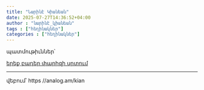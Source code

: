 ```yaml
---
title: "Նարինէ Կիանեան"
date: 2025-07-27T14:36:52+04:00
author : "նարինէ_կիանեան"
tags : ["հեղինակներ"]
categories : ["հեղինակներ"]
---
```


պատմութիւններ՝

[երեք բադեր փարիզի սրտում](/հոսք/երեք_բադեր_փարիզի_սրտում/)

_____

վեբում՝ https  //analog.am/kian

